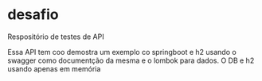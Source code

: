 # desafio
Respositório de testes de API

Essa API tem coo demostra um exemplo co springboot e h2 usando o swagger como documentção da mesma e o lombok para dados.
O DB e h2 usando apenas em memória



